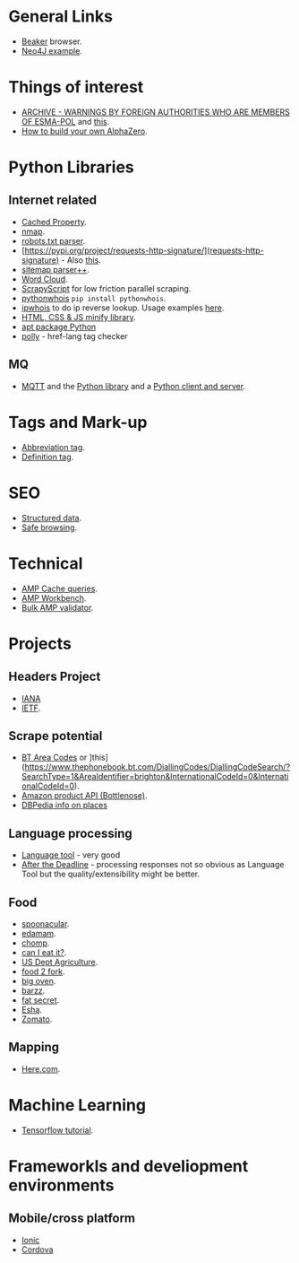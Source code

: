 # General Links
* [Beaker](https://beakerbrowser.com/docs/guides/) browser.
* [Neo4J example](https://www.preining.info/blog/2018/05/analysing-debian-packages-with-neo4j-part-3-getting-data-from-udd-into-neo4j/).

# Things of interest
* [ARCHIVE - WARNINGS BY FOREIGN AUTHORITIES WHO ARE MEMBERS OF ESMA-POL](https://www.fsma.be/en/archive-warnings-foreign-authorities-who-are-members-esma-pol) and [this](https://www.cysec.gov.cy/en-GB/complaints/non-approved-domains/).
* [How to build your own AlphaZero](https://medium.com/applied-data-science/how-to-build-your-own-alphazero-ai-using-python-and-keras-7f664945c188).

# Python Libraries
## Internet related
* [Cached Property](https://pypi.org/project/cached-property/).
* [nmap](https://xael.org/pages/python-nmap-en.html).
* [robots.txt parser](https://docs.python.org/2/library/robotparser.html).
* [https://pypi.org/project/requests-http-signature/](requests-http-signature) - Also [this](https://tools.ietf.org/html/draft-cavage-http-signatures-10).
* [sitemap parser++](https://github.com/berkmancenter/mediacloud-ultimate_sitemap_parser).
* [Word Cloud](https://github.com/amueller/word_cloud).
* [ScrapyScript](https://github.com/jschnurr/scrapyscript) for low friction parallel scraping.
* [pythonwhois](https://github.com/joepie91/python-whois) `pip install pythonwhois`.
* [ipwhois](https://github.com/secynic/ipwhois) to do ip reverse lookup. Usage examples [here](https://ipwhois.readthedocs.io/en/latest/RDAP.html#basic-usage).
* [HTML, CSS & JS minify library](https://github.com/juancarlospaco/css-html-js-minify#css-html-js-minify).
* [apt package Python](https://www.nylas.com/blog/packaging-deploying-python/)
* [polly](https://github.com/Brainlabs-Digital/polly) - href-lang tag checker
## MQ
* [MQTT](http://mqtt.org/) and the [Python library](https://pypi.org/project/paho-mqtt/) and a [Python client and server](https://github.com/beerfactory/hbmqtt/tree/master/docs).


# Tags and Mark-up 
* [Abbreviation tag](https://www.w3schools.com/tags/tag_abbr.asp).
* [Definition tag](https://www.w3schools.com/tags/tag_dfn.asp).


# SEO
* [Structured data](https://developers.google.com/search/docs/guides/sd-policies).
* [Safe browsing](https://transparencyreport.google.com/safe-browsing/search).

# Technical
* [AMP Cache queries](https://developers.google.com/amp/cache/update-cache).
* [AMP Workbench](http://ampbench.appspot.com/validate?url=http://example.com).
* [Bulk AMP validator](https://gist.github.com/pshapiro/bca29598a38b09a332b1af2f979a6cf2).


# Projects

## Headers Project
* [IANA](https://www.iana.org/assignments/message-headers/message-headers.xhtml)
* [IETF](https://tools.ietf.org/html/rfc7235).

## Scrape potential
* [BT Area Codes](https://www.thephonebook.bt.com/DiallingCodes/UkAreaCodeSearch/?AreaIdentifier=017) or ]this](https://www.thephonebook.bt.com/DiallingCodes/DiallingCodeSearch/?SearchType=1&AreaIdentifier=brighton&InternationalCodeId=0&InternationalCodeId=0).
* [Amazon product API (Bottlenose)](https://github.com/lionheart/bottlenose).
* [DBPedia info on places](http://dbpedia.org/data3/Settlement.json)

## Language processing
* [Language tool](https://languagetool.org/http-api/swagger-ui/#!/default/get_languages) - very good
* [After the Deadline](https://open.afterthedeadline.com/) - processing responses not so obvious as Language Tool but the quality/extensibility might be better.

## Food
* [spoonacular](https://spoonacular.com/food-api).
* [edamam](https://developer.edamam.com/edamam-nutrition-api).
* [chomp](https://chompthis.com/api/).
* [can I eat it?](http://canieatit.co.uk/product-and-barcode-api/).
* [US Dept Agriculture](https://www.nal.usda.gov/).
* [food 2 fork](https://www.food2fork.com/about/api).
* [big oven](http://api2.bigoven.com/).
* [barzz](https://www.barzz.net/api.php).
* [fat secret](https://platform.fatsecret.com/).
* [Esha](https://www.esha.com/products/nutrition-database-api/).
* [Zomato](https://developers.zomato.com/).


## Mapping
* [Here.com](https://developer.here.com/documentation/maps/topics/overview.html#overview__modules).

# Machine Learning
* [Tensorflow tutorial](https://developers.google.com/machine-learning/crash-course/first-steps-with-tensorflow/video-lecture).

# Frameworkls and develiopment environments
## Mobile/cross platform
* [Ionic](https://ionicframework.com/studio)
* [Cordova](https://cordova.apache.org/)
